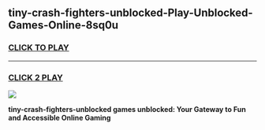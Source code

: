 
## tiny-crash-fighters-unblocked-Play-Unblocked-Games-Online-8sq0u
<h3>
<a href="https://premium76.site?title=tiny-crash-fighters-unblocked&ref=25A">CLICK TO PLAY</a></h3>
<hr>

<h3>
<a href="https://premium76.site?title=tiny-crash-fighters-unblocked&ref=25A">CLICK 2 PLAY</a>
  
</h3>

<a href="https://premium76.site?title=tiny-crash-fighters-unblocked&ref=25A"><img src="https://clearcache.store/games.png"></a>


**tiny-crash-fighters-unblocked games unblocked: Your Gateway to Fun and Accessible Online Gaming**
